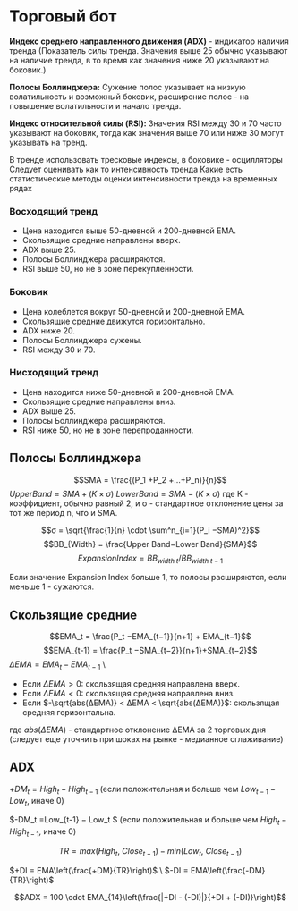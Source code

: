 # Торговый бот

**Индекс среднего направленного движения (ADX)** - индикатор наличия тренда (Показатель силы тренда. Значения выше 25 обычно указывают на наличие тренда, в то время как значения ниже 20 указывают на боковик.)

**Полосы Боллинджера:** Сужение полос указывает на низкую волатильность и возможный боковик, расширение полос - на повышение волатильности и начало тренда.

**Индекс относительной силы (RSI):** Значения RSI между 30 и 70 часто указывают на боковик, тогда как значения выше 70 или ниже 30 могут указывать на тренд.

В тренде использовать тресковые индексы, в боковике - осцилляторы
Следует оценивать как то интенсивность тренда 
Какие есть статистические методы оценки интенсивности тренда на временных рядах

### Восходящий тренд
* Цена находится выше 50-дневной и 200-дневной EMA.
* Скользящие средние направлены вверх.
* ADX выше 25.
* Полосы Боллинджера расширяются.
* RSI выше 50, но не в зоне перекупленности.
### Боковик
* Цена колеблется вокруг 50-дневной и 200-дневной EMA.
* Скользящие средние движутся горизонтально.
* ADX ниже 20.
* Полосы Боллинджера сужены.
* RSI между 30 и 70.
### Нисходящий тренд
* Цена находится ниже 50-дневной и 200-дневной EMA.
* Скользящие средние направлены вниз.
* ADX выше 25.
* Полосы Боллинджера расширяются.
* RSI ниже 50, но не в зоне перепроданности.


## Полосы Боллинджера
$$SMA = \frac{(P_1 +P_2 +...+P_n)}{n}$$
$Upper Band = SMA+(K×σ)$
$Lower Band = SMA−(K×σ)$ где 
K - коэффициент, обычно равный 2, и 
σ - стандартное отклонение цены за тот же период n, что и SMA.

$$σ = \sqrt{\frac{1}{n} \cdot \sum^n_{i=1}(P_i −SMA)^2}$$
$$BB_{Width} = \frac{Upper Band−Lower Band}{SMA}$$
$$Expansion Index = BB_{width \ t}/BB_{width \ t - 1}$$

Если значение Expansion Index больше 1, то полосы расширяются, если меньше 1 - сужаются.

## Скользящие средние
$$EMA_t = \frac{P_t −EMA_{t−1}}{n+1} + EMA_{t−1}$$
$$EMA_{t-1} = \frac{P_t −SMA_{t−2}}{n+1}+SMA_{t−2}$$
$ΔEMA = EMA_t − EMA_{t−1}$ \
* Если $ΔEMA > 0$: скользящая средняя направлена вверх.
* Если $ΔEMA < 0$: скользящая средняя направлена вниз.
* Если $-\sqrt{abs(ΔEMA)} < ΔEMA < \sqrt{abs(ΔEMA)}$: скользящая средняя горизонтальна. 

где $abs(ΔEMA)$ - стандартное отклонение ΔEMA за 2 торговых дня (следует еще уточнить при шоках на рынке - медианное сглаживание)

## ADX
$+DM_t =High_t − High_{t−1}$ (если положительная и больше чем $Low_{t−1} − Low_t$, иначе 0) 

$-DM_t =Low_{t-1} − Low_t $ (если положительная и больше чем $High_t − High_{t-1}$, иначе 0)

$$TR = max(High_t, \ Close_{t-1}) - min(Low_t, \ Close_{t-1})$$

$+DI = EMA\left(\frac{+DM}{TR}\right)$ \\
$-DI = EMA\left(\frac{-DM}{TR}\right)$

$$ADX = 100 \cdot EMA_{14}\left(\frac{|+DI - (-DI)|}{+DI + (-DI)}\right)$$
